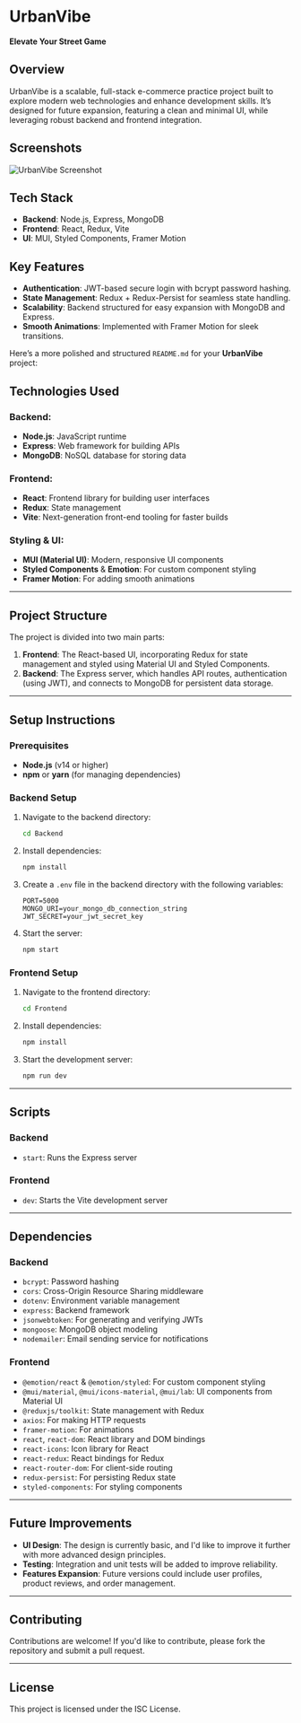 # UrbanVibe  
**Elevate Your Street Game**

## Overview  
UrbanVibe is a scalable, full-stack e-commerce practice project built to explore modern web technologies and enhance development skills. It’s designed for future expansion, featuring a clean and minimal UI, while leveraging robust backend and frontend integration.

## Screenshots
![UrbanVibe Screenshot](./src/assets/urban%20ss.jpg)


## Tech Stack  
- **Backend**: Node.js, Express, MongoDB  
- **Frontend**: React, Redux, Vite  
- **UI**: MUI, Styled Components, Framer Motion  

## Key Features  
- **Authentication**: JWT-based secure login with bcrypt password hashing.  
- **State Management**: Redux + Redux-Persist for seamless state handling.  
- **Scalability**: Backend structured for easy expansion with MongoDB and Express.  
- **Smooth Animations**: Implemented with Framer Motion for sleek transitions.

Here’s a more polished and structured `README.md` for your **UrbanVibe** project:


## Technologies Used

### Backend:
- **Node.js**: JavaScript runtime
- **Express**: Web framework for building APIs
- **MongoDB**: NoSQL database for storing data

### Frontend:
- **React**: Frontend library for building user interfaces
- **Redux**: State management
- **Vite**: Next-generation front-end tooling for faster builds

### Styling & UI:
- **MUI (Material UI)**: Modern, responsive UI components
- **Styled Components** & **Emotion**: For custom component styling
- **Framer Motion**: For adding smooth animations

---

## Project Structure

The project is divided into two main parts:
1. **Frontend**: The React-based UI, incorporating Redux for state management and styled using Material UI and Styled Components.
2. **Backend**: The Express server, which handles API routes, authentication (using JWT), and connects to MongoDB for persistent data storage.

---

## Setup Instructions

### Prerequisites

- **Node.js** (v14 or higher)
- **npm** or **yarn** (for managing dependencies)

### Backend Setup

1. Navigate to the backend directory:
   ```bash
   cd Backend
   ```

2. Install dependencies:
   ```bash
   npm install
   ```

3. Create a `.env` file in the backend directory with the following variables:
   ```
   PORT=5000
   MONGO_URI=your_mongo_db_connection_string
   JWT_SECRET=your_jwt_secret_key
   ```

4. Start the server:
   ```bash
   npm start
   ```

### Frontend Setup

1. Navigate to the frontend directory:
   ```bash
   cd Frontend
   ```

2. Install dependencies:
   ```bash
   npm install
   ```

3. Start the development server:
   ```bash
   npm run dev
   ```

---

## Scripts

### Backend

- `start`: Runs the Express server

### Frontend

- `dev`: Starts the Vite development server
---


## Dependencies

### Backend

- `bcrypt`: Password hashing
- `cors`: Cross-Origin Resource Sharing middleware
- `dotenv`: Environment variable management
- `express`: Backend framework
- `jsonwebtoken`: For generating and verifying JWTs
- `mongoose`: MongoDB object modeling
- `nodemailer`: Email sending service for notifications

### Frontend

- `@emotion/react` & `@emotion/styled`: For custom component styling
- `@mui/material`, `@mui/icons-material`, `@mui/lab`: UI components from Material UI
- `@reduxjs/toolkit`: State management with Redux
- `axios`: For making HTTP requests
- `framer-motion`: For animations
- `react`, `react-dom`: React library and DOM bindings
- `react-icons`: Icon library for React
- `react-redux`: React bindings for Redux
- `react-router-dom`: For client-side routing
- `redux-persist`: For persisting Redux state
- `styled-components`: For styling components

---

## Future Improvements

- **UI Design**: The design is currently basic, and I'd like to improve it further with more advanced design principles.
- **Testing**: Integration and unit tests will be added to improve reliability.
- **Features Expansion**: Future versions could include user profiles, product reviews, and order management.

---

## Contributing

Contributions are welcome! If you'd like to contribute, please fork the repository and submit a pull request.

---

## License

This project is licensed under the ISC License.
